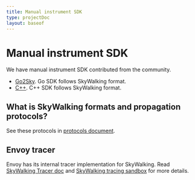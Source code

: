 ```yaml
---
title: Manual instrument SDK
type: projectDoc
layout: baseof
---
```

# Manual instrument SDK
We have manual instrument SDK contributed from the community.
- [Go2Sky](https://github.com/SkyAPM/go2sky). Go SDK follows SkyWalking format.
- [C++](https://github.com/SkyAPM/cpp2sky). C++ SDK follows SkyWalking format. 

## What is SkyWalking formats and propagation protocols?
See these protocols in [protocols document](../protocols/readme).

## Envoy tracer
Envoy has its internal tracer implementation for SkyWalking. Read [SkyWalking Tracer doc](https://www.envoyproxy.io/docs/envoy/latest/api-v3/config/trace/v3/skywalking.proto.html?highlight=skywalking) and [SkyWalking tracing sandbox](https://www.envoyproxy.io/docs/envoy/latest/start/sandboxes/skywalking_tracing.html?highlight=skywalking) for more details.
